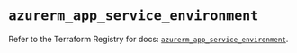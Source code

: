 # `azurerm_app_service_environment`

Refer to the Terraform Registry for docs: [`azurerm_app_service_environment`](https://registry.terraform.io/providers/hashicorp/azurerm/3.110.0/docs/resources/app_service_environment).
